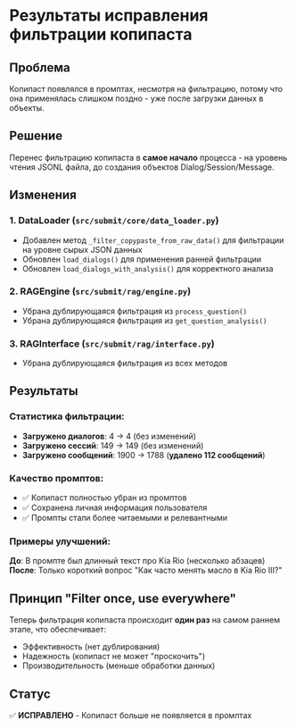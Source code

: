 # Результаты исправления фильтрации копипаста

## Проблема
Копипаст появлялся в промптах, несмотря на фильтрацию, потому что она применялась слишком поздно - уже после загрузки данных в объекты.

## Решение
Перенес фильтрацию копипаста в **самое начало** процесса - на уровень чтения JSONL файла, до создания объектов Dialog/Session/Message.

## Изменения

### 1. DataLoader (`src/submit/core/data_loader.py`)
- Добавлен метод `_filter_copypaste_from_raw_data()` для фильтрации на уровне сырых JSON данных
- Обновлен `load_dialogs()` для применения ранней фильтрации
- Обновлен `load_dialogs_with_analysis()` для корректного анализа

### 2. RAGEngine (`src/submit/rag/engine.py`)
- Убрана дублирующаяся фильтрация из `process_question()`
- Убрана дублирующаяся фильтрация из `get_question_analysis()`

### 3. RAGInterface (`src/submit/rag/interface.py`)
- Убрана дублирующаяся фильтрация из всех методов

## Результаты

### Статистика фильтрации:
- **Загружено диалогов**: 4 → 4 (без изменений)
- **Загружено сессий**: 149 → 149 (без изменений)  
- **Загружено сообщений**: 1900 → 1788 (**удалено 112 сообщений**)

### Качество промптов:
- ✅ Копипаст полностью убран из промптов
- ✅ Сохранена личная информация пользователя
- ✅ Промпты стали более читаемыми и релевантными

### Примеры улучшений:
**До**: В промпте был длинный текст про Kia Rio (несколько абзацев)
**После**: Только короткий вопрос "Как часто менять масло в Kia Rio III?"

## Принцип "Filter once, use everywhere"
Теперь фильтрация копипаста происходит **один раз** на самом раннем этапе, что обеспечивает:
- Эффективность (нет дублирования)
- Надежность (копипаст не может "проскочить")
- Производительность (меньше обработки данных)

## Статус
✅ **ИСПРАВЛЕНО** - Копипаст больше не появляется в промптах
